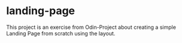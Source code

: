 # landing-page
This project is an exercise from Odin-Project about creating a simple Landing Page from scratch using the layout.